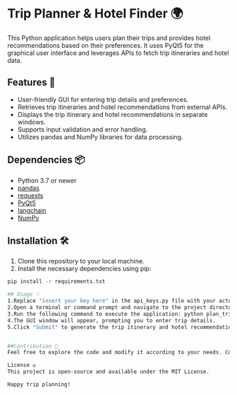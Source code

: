 # Trip Planner & Hotel Finder 🌍

This Python application helps users plan their trips and provides hotel recommendations based on their preferences. It uses PyQt5 for the graphical user interface and leverages APIs to fetch trip itineraries and hotel data.

## Features 🚀

- User-friendly GUI for entering trip details and preferences.
- Retrieves trip itineraries and hotel recommendations from external APIs.
- Displays the trip itinerary and hotel recommendations in separate windows.
- Supports input validation and error handling.
- Utilizes pandas and NumPy libraries for data processing.

## Dependencies 📦

- Python 3.7 or newer
- [pandas](https://pandas.pydata.org/)
- [requests](https://docs.python-requests.org/en/latest/)
- [PyQt5](https://pypi.org/project/PyQt5/)
- [langchain](https://pypi.org/project/langchain/)
- [NumPy](https://numpy.org/)

## Installation 🛠

1. Clone this repository to your local machine.
2. Install the necessary dependencies using pip:

```sh
pip install -r requirements.txt

## Usage 💡
1.Replace "insert your key here" in the api_keys.py file with your actual API keys.
2.Open a terminal or command prompt and navigate to the project directory.
3.Run the following command to execute the application: python plan_trip_Gui.py.
4.The GUI window will appear, prompting you to enter trip details.
5.Click "Submit" to generate the trip itinerary and hotel recommendations.


##Contribution 🤝
Feel free to explore the code and modify it according to your needs. Contributions are welcome! If you encounter any issues or have suggestions for improvement, please open an issue in the repository.

License ⚖️
This project is open-source and available under the MIT License.

Happy trip planning!



